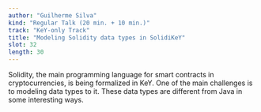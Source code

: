 ```yaml
---
author: "Guilherme Silva"
kind: "Regular Talk (20 min. + 10 min.)"
track: "KeY-only Track"
title: "Modeling Solidity data types in SolidiKeY"
slot: 32
length: 30
---
```


Solidity, the main programming language for smart contracts in cryptocurrencies, is being formalized in KeY.
One of the main challenges is to modeling data types to it.
These data types are different from Java in some interesting ways.
